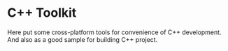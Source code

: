 # C++ Toolkit
Here put some cross-platform tools for convenience of C++ development. And also as a good sample for building C++ project.
